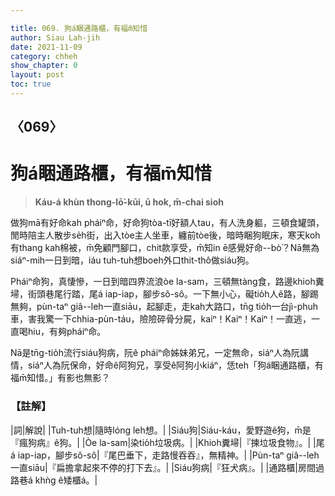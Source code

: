 ```yaml
---

title: 069. 狗á睏通路櫃，有福m̄知惜
author: Siau Lah-jih
date: 2021-11-09
category: chheh
show_chapter: 0
layout: post
toc: true
---
```

  
## 〈069〉
# 狗á睏通路櫃，有福m̄知惜
>**Káu-á khùn thong-lō͘-kūi, ū hok, m̄-chai sioh**

做狗mā有好命kah pháiⁿ命，好命狗tòa-tī好額人tau，有人洗身軀，三頓食罐頭，閒時陪主人散步se̍h街，出入tòe主人坐車，纏前tòe後，暗時睏狗眠床，寒天koh有thang kah棉被，m̄免顧門腳口，chit款享受，m̄知in ē感覺好命--bò͘？Nā無為siáⁿ-mih一日到暗，iáu tuh-tuh想boeh外口thit-thô做siáu狗。

Pháiⁿ命狗，真悽慘，一日到暗四界流浪òe la-sam，三頓無tàng食，路邊khioh糞埽，街頭巷尾行踏，尾á iap-iap，腳步sô-sô。一下無小心，礙tio̍h人ê路，腳踢無夠，pùn-taⁿ giâ--leh一直siāu，起腳走，走kah大路口，tn̄g tio̍h一台jì-phuh車，害我驚一下chhia-pùn-táu，險險碎骨分屍，kaiⁿ！Kaiⁿ！Kaiⁿ！一直逃，一直喝hiu，有夠pháiⁿ命。

Nā是tn̄g-tio̍h流行siáu狗病，阮ê pháiⁿ命姊妹弟兄，一定無命，siáⁿ人為阮講情，siáⁿ人為阮保命，好命ê阿狗兄，享受ê阿狗小kiáⁿ，恁teh「狗á睏通路櫃，有福m̄知惜。」有影也無影？


### 【註解】

|詞|解說|
|Tuh-tuh想|隨時lóng leh想。|
|Siáu狗|Siáu-káu，愛野遊ê狗，m̄是『瘋狗病』ê狗。|
|Òe la-sam|染tio̍h垃圾病。|
|Khioh糞埽|『揀垃圾食物』。|
|尾á iap-iap，腳步sô-sô|『尾巴垂下，走路慢吞吞』，無精神。|
|Pùn-taⁿ giâ--leh一直siāu|『扁擔拿起來不停的打下去』。|
|Siáu狗病|『狂犬病』。|
|通路櫃|房間過路巷á khǹg ê矮櫃á。|

